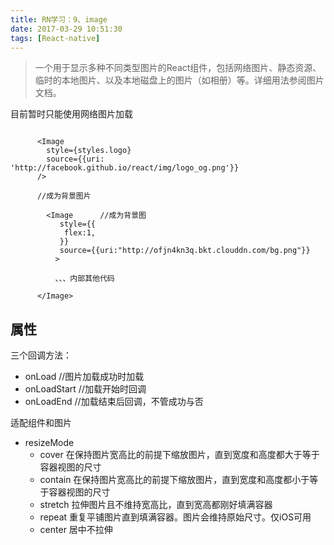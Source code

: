 ```yaml
---
title: RN学习：9、image
date: 2017-03-29 10:51:30
tags: [React-native]
---
```


>一个用于显示多种不同类型图片的React组件，包括网络图片、静态资源、临时的本地图片、以及本地磁盘上的图片（如相册）等。详细用法参阅图片文档。


<!--more-->

目前暂时只能使用网络图片加载

``` 
    
      <Image
        style={styles.logo}
        source={{uri: 'http://facebook.github.io/react/img/logo_og.png'}}
      />

      //成为背景图片

        <Image      //成为背景图
           style={{
            flex:1,
           }}
           source={{uri:"http://ofjn4kn3q.bkt.clouddn.com/bg.png"}}
          >

          、、、内部其他代码
           
      </Image>

```

## 属性

三个回调方法：

* onLoad        //图片加载成功时加载
* onLoadStart   //加载开始时回调
* onLoadEnd     //加载结束后回调，不管成功与否

适配组件和图片
* resizeMode 
    - cover 在保持图片宽高比的前提下缩放图片，直到宽度和高度都大于等于容器视图的尺寸
    - contain 在保持图片宽高比的前提下缩放图片，直到宽度和高度都小于等于容器视图的尺寸
    - stretch 拉伸图片且不维持宽高比，直到宽高都刚好填满容器
    - repeat 重复平铺图片直到填满容器。图片会维持原始尺寸。仅iOS可用
    - center  居中不拉伸
